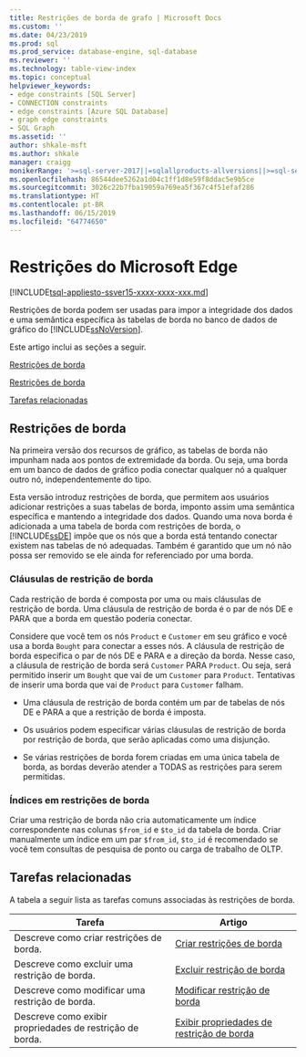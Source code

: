 ```yaml
---
title: Restrições de borda de grafo | Microsoft Docs
ms.custom: ''
ms.date: 04/23/2019
ms.prod: sql
ms.prod_service: database-engine, sql-database
ms.reviewer: ''
ms.technology: table-view-index
ms.topic: conceptual
helpviewer_keywords:
- edge constraints [SQL Server]
- CONNECTION constraints
- edge constraints [Azure SQL Database]
- graph edge constraints
- SQL Graph
ms.assetid: ''
author: shkale-msft
ms.author: shkale
manager: craigg
monikerRange: '>=sql-server-2017||=sqlallproducts-allversions||>=sql-server-linux-2017||=azuresqldb-mi-current'
ms.openlocfilehash: 86544dee5262a1d04c1ff1d8e59f8ddac5e9b5ce
ms.sourcegitcommit: 3026c22b7fba19059a769ea5f367c4f51efaf286
ms.translationtype: HT
ms.contentlocale: pt-BR
ms.lasthandoff: 06/15/2019
ms.locfileid: "64774650"
---
```

# <a name="edge-constraints"></a>Restrições do Microsoft Edge
[!INCLUDE[tsql-appliesto-ssver15-xxxx-xxxx-xxx.md](../../includes/tsql-appliesto-ssver15-xxxx-xxxx-xxx.md)]

  Restrições de borda podem ser usadas para impor a integridade dos dados e uma semântica específica às tabelas de borda no banco de dados de gráfico do [!INCLUDE[ssNoVersion](../../includes/ssnoversion-md.md)]. 
  
Este artigo inclui as seções a seguir.  
  
[Restrições de borda](../../relational-databases/tables/graph-edge-constraints.md#Connection)  

[Restrições de borda](../../relational-databases/tables/graph-edge-constraints.md#Connection)  
  
[Tarefas relacionadas](../../relational-databases/tables/graph-edge-constraints.md#Tasks)  
  
##  <a name="Connection"></a> Restrições de borda
 Na primeira versão dos recursos de gráfico, as tabelas de borda não impunham nada aos pontos de extremidade da borda. Ou seja, uma borda em um banco de dados de gráfico podia conectar qualquer nó a qualquer outro nó, independentemente do tipo. 

 Esta versão introduz restrições de borda, que permitem aos usuários adicionar restrições a suas tabelas de borda, imponto assim uma semântica específica e mantendo a integridade dos dados. Quando uma nova borda é adicionada a uma tabela de borda com restrições de borda, o [!INCLUDE[ssDE](../../includes/ssde-md.md)] impõe que os nós que a borda está tentando conectar existem nas tabelas de nó adequadas. Também é garantido que um nó não possa ser removido se ele ainda for referenciado por uma borda. 

 ### <a name="edge-constraint-clauses"></a>Cláusulas de restrição de borda
 Cada restrição de borda é composta por uma ou mais cláusulas de restrição de borda. Uma cláusula de restrição de borda é o par de nós DE e PARA que a borda em questão poderia conectar. 

 Considere que você tem os nós `Product` e `Customer` em seu gráfico e você usa a borda `Bought` para conectar a esses nós. A cláusula de restrição de borda especifica o par de nós DE e PARA e a direção da borda. Nesse caso, a cláusula de restrição de borda será `Customer` PARA `Product`. Ou seja, será permitido inserir um `Bought` que vai de um `Customer` para `Product`. Tentativas de inserir uma borda que vai de `Product` para `Customer` falham. 
  
- Uma cláusula de restrição de borda contém um par de tabelas de nós DE e PARA a que a restrição de borda é imposta. 
  
- Os usuários podem especificar várias cláusulas de restrição de borda por restrição de borda, que serão aplicadas como uma disjunção.

- Se várias restrições de borda forem criadas em uma única tabela de borda, as bordas deverão atender a TODAS as restrições para serem permitidas.
  
### <a name="indexes-on-edge-constraints"></a>Índices em restrições de borda
 Criar uma restrição de borda não cria automaticamente um índice correspondente nas colunas `$from_id` e `$to_id` da tabela de borda. Criar manualmente um índice em um par `$from_id`, `$to_id` é recomendado se você tem consultas de pesquisa de ponto ou carga de trabalho de OLTP. 

##  <a name="Tasks"></a> Tarefas relacionadas  
 A tabela a seguir lista as tarefas comuns associadas às restrições de borda.  
  
|Tarefa|Artigo|  
|----------|-----------|  
|Descreve como criar restrições de borda.|[Criar restrições de borda](../../relational-databases/tables/create-edge-constraints.md)|  
|Descreve como excluir uma restrição de borda.|[Excluir restrição de borda](../../relational-databases/tables/delete-edge-constraint.md)|  
|Descreve como modificar uma restrição de borda.|[Modificar restrição de borda](../../relational-databases/tables/modify-edge-constraint.md)|  
|Descreve como exibir propriedades de restrição de borda.|[Exibir propriedades de restrição de borda](../../relational-databases/tables/view-edge-constraint-properties.md)|  
